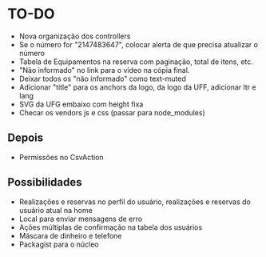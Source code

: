 # TO-DO

- Nova organização dos controllers
- Se o número for "2147483647", colocar alerta de que precisa atualizar o número
- Tabela de Equipamentos na reserva com paginação, total de itens, etc.
- "Não informado" no link para o vídeo na cópia final.
- Deixar todos os "não informado" como text-muted
- Adicionar "title" para os anchors da logo, da logo da UFF, adicionar ltr e lang
- SVG da UFG embaixo com height fixa
- Checar os vendors js e css (passar para node_modules)

## Depois

- Permissões no CsvAction

## Possibilidades

- Realizações e reservas no perfil do usuário, realizações e reservas do usuário atual na home
- Local para enviar mensagens de erro
- Ações múltiplas de confirmação na tabela dos usuários
- Máscara de dinheiro e telefone
- Packagist para o núcleo
